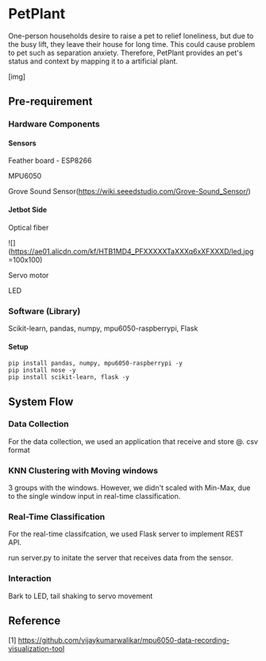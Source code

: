 # PetPlant

One-person households desire to raise a pet to relief loneliness, but due to the busy lift, they leave their house for long time.
This could cause problem to pet such as separation anxiety.
Therefore, PetPlant provides an pet's status and context by mapping it to a artificial plant.

[img]

## Pre-requirement
### Hardware Components
#### Sensors
Feather board - ESP8266

MPU6050

Grove Sound Sensor(https://wiki.seeedstudio.com/Grove-Sound_Sensor/)

#### Jetbot Side
Optical fiber

![](https://ae01.alicdn.com/kf/HTB1MD4_PFXXXXXTaXXXq6xXFXXXD/led.jpg =100x100)

Servo motor

LED


### Software (Library)
Scikit-learn, pandas, numpy, mpu6050-raspberrypi, Flask

#### Setup
```
pip install pandas, numpy, mpu6050-raspberrypi -y
pip install nose -y
pip install scikit-learn, flask -y
```

## System Flow

### Data Collection
For the data collection, we used an application that receive and store @. <app or code link> csv format

### KNN Clustering with Moving windows
3 groups with the windows. However, we didn't scaled with Min-Max, due to the single window input in real-time classification.

### Real-Time Classification
For the real-time classifcation, we used Flask server to implement REST API.

run server.py to initate the server that receives data from the sensor.

### Interaction
Bark to LED, tail shaking to servo movement

## Reference 
[1] https://github.com/vijaykumarwalikar/mpu6050-data-recording-visualization-tool

